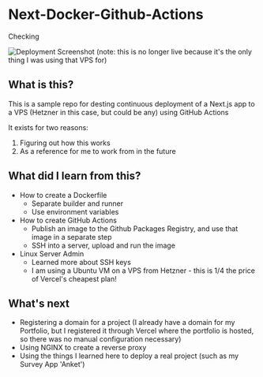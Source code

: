 # Next-Docker-Github-Actions

Checking

![Deployment Screenshot](https://user-images.githubusercontent.com/8353666/170532989-2134cc87-61ee-4d5f-b35b-be082c8d97f9.png)
(note: this is no longer live because it's the only thing I was using that VPS for)

## What is this?
This is a sample repo for desting continuous deployment of a Next.js app to a VPS (Hetzner in this case, but could be any) using GitHub Actions

It exists for two reasons:
1. Figuring out how this works
2. As a reference for me to work from in the future

## What did I learn from this?
- How to create a Dockerfile
  - Separate builder and runner
  - Use environment variables
- How to create GitHub Actions
  - Publish an image to the Github Packages Registry, and use that image in a separate step
  - SSH into a server, upload and run the image
- Linux Server Admin
  - Learned more about SSH keys
  - I am using a Ubuntu VM on a VPS from Hetzner - this is 1/4 the price of Vercel's cheapest plan!

## What's next
- Registering a domain for a project (I already have a domain for my Portfolio, but I registered it through Vercel where the portfolio is hosted, so there was no manual configuration necessary)
- Using NGINX to create a reverse proxy
- Using the things I learned here to deploy a real project (such as my Survey App 'Anket')

